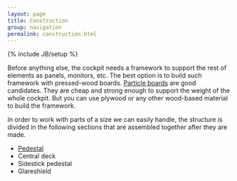 ```yaml
---
layout: page
title: Construction
group: navigation
permalink: construction.html
---
```


{% include JB/setup %}

Before anything else, the cockpit needs a framework to support the rest of elements as panels, monitors, etc. The best option is to build such framework with pressed-wood boards. [Particle boards](http://en.wikipedia.org/wiki/Particle_board) are good candidates. They are cheap and strong enough to support the weight of the whole cockpit. But you can use plywood or any other wood-based material to build the framework. 

In order to work with parts of a size we can easily handle, the structure is divided in the following sections that are assembled together after they are made. 

* [Pedestal](/construction/pedestal.html)
* Central deck
* Sidestick pedestal
* Glareshield
